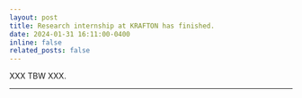 ```yaml
---
layout: post
title: Research internship at KRAFTON has finished.
date: 2024-01-31 16:11:00-0400
inline: false
related_posts: false
---
```


XXX TBW XXX.

---